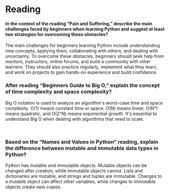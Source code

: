 # Reading

#### In the context of the reading “Pain and Suffering,” describe the main challenges faced by beginners when learning Python and suggest at least two strategies for overcoming these obstacles?


The main challenges for beginners learning Python include understanding new concepts, applying them, collaborating with others, and dealing with uncertainty. To overcome these obstacles, beginners should seek help from mentors, instructors, online forums, and build a community with other learners. They should also practice regularly, implement what they learn, and work on projects to gain hands-on experience and build confidence.


### After reading “Beginners Guide to Big O,” explain the concept of time complexity and space complexity?


Big O notation is used to analyze an algorithm's worst-case time and space complexity. O(1) means constant time or space, O(N) means linear, O(N²) means quadratic, and O(2^N) means exponential growth. It's essential to understand Big O when dealing with algorithms that need to scale.




​
### Based on the “Names and Values in Python” reading, explain the difference between mutable and immutable data types in Python?
Python has mutable and immutable objects. Mutable objects can be changed after creation, while immutable objects cannot. Lists and dictionaries are mutable, and strings and tuples are immutable. Changes to a mutable object can affect other variables, while changes to immutable objects create new copies.